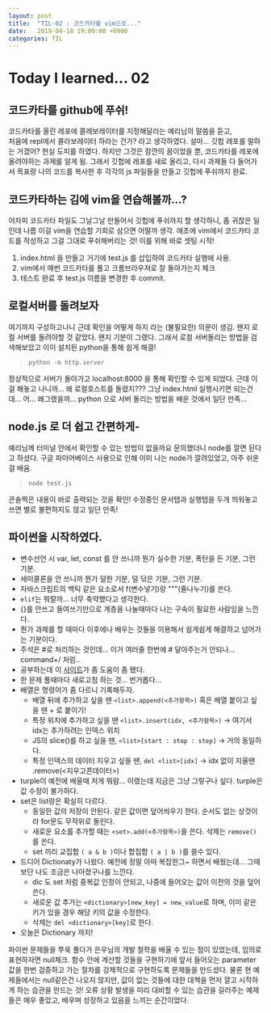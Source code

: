 ```yaml
---
layout: post
title:  "TIL-02 : 코드카타를 vim으로..."
date:   2019-04-18 19:00:00 +0900
categories: TIL
---
```



# Today I learned... 02


## 코드카타를 github에 푸쉬!

코드카타를 올린 레포에 콜레보레이터를 지정해달라는 예리님의 말씀을 듣고,  
처음에 repl에서 콜라보레이터 하라는 건가? 라고 생각하였다. 
설마... 깃헙 레포를 말하는 거겠어? 현실 도피를 하였다.
하지만 그것은 잠깐의 꿈이었을 뿐, 코드카타를 레포에 올려야하는 과제를 알게 됨.
그래서 깃헙에 레포를 새로 올리고, 다시 과제들 다 들어가서 목표랑 나의 코드를 복사한 후
각각의 js 파일들을 만들고 깃헙에 푸쉬까지 완료.

## 코드카타하는 김에 vim을 연습해볼까...?

어차피 코드카타 파일도 그날그날 만들어서 깃헙에 푸쉬까지 할 생각하니,
좀 귀찮은 일인데 나름 이걸 vim을 연습할 기회로 삼으면 어떨까 생각.
애초에 vim에서 코드카타 코드를 작성하고 그걸 그대로 푸쉬해버리는 것!
이를 위해 바로 셋팅 시작!

1. index.html 을 만들고 거기에 test.js 를 삽입하여 코드카타 실행에 사용.
2. vim에서 매번 코드카타를 풀고 크롬브라우져로 잘 돌아가는지 체크
3. 테스트 완료 후 test.js 이름을 변경한 후 commit.

## 로컬서버를 돌려보자

여기까지 구성하고나니 근데 확인을 어떻게 하지 라는 (불필요한) 의문이 생김.
왠지 로컬 서버를 돌려야할 것 같았다. 왠지 기분이 그랬다.
그래서 로컬 서버돌리는 방법을 검색해보았고 이미 설치된 python을 통해 쉽게 해결!

> `python -m http.server`

정상적으로 서버가 돌아가고 localhost:8000 을 통해 확인할 수 있게 되었다.
근데 이걸 해놓고 나니까... 왜 로컬호스트를 돌렸지???
그냥 index.html 실행시키면 되는건데... 어... 왜그랬을까...
python 으로 서버 돌리는 방법을 배운 것에서 일단 만족...

## node.js 로 더 쉽고 간편하게-

예리님께 터미널 안에서 확인할 수 있는 방법이 없을까요 문의했더니 node를 깔면 된다고 하셨다.
구글 파이어베이스 사용으로 인해 이미 나는 node가 깔려있었고, 아주 쉬운 걸 배움.

> `node test.js`

콘솔찍은 내용이 바로 출력되는 것을 확인! 수정중인 문서탭과 실행탭을 두개 띄워놓고 쓰면
별로 불편하지도 않고 일단 만족!

## 파이썬을 시작하였다.

- 변수선언 시 var, let, const 를 안 쓰니까 뭔가 실수한 기분, 폭탄을 든 기분, 그런 기분.
- 세미콜론을 안 쓰니까 뭔가 덜한 기분, 덜 닦은 기분, 그런 기분.
- 자바스크립트의 백틱 같은 요소로서 f(변수넣기)랑 """(줄나누기)를 쓴다.
- `elif`는 뭐랄까... 너무 축약했다고 생각한다.
- {}를 안쓰고 들여쓰기만으로 계층을 나눌때마다 나는 구속이 필요한 사람임을 느낀다.
- 뭔가 과제를 할 때마다 이후에나 배우는 것들을 이용해서 쉽게쉽게 해결하고 넘어가는 기분이다.
- 주석은 #로 처리하는 것인데... 이거 여러줄 한번에 # 달아주는거 안되나... command+/ 처럼..
- 공부하는데 이 [사이트](https://wikidocs.net/2)가 좀 도움이 좀 됐다.
- 한 문제 풀때마다 새로고침 하는 것... 번거롭다...
- 배열은 명령어가 좀 다르니 기록해두자.
  - 배열 뒤에 추가하고 싶을 땐 `<list>.append(<추가항목>)` 혹은 배열 붙이고 싶을 땐 + 로 붙이기!
  - 특정 위치에 추가하고 싶을 땐 `<list>.insert(idx, <추가항목>)` -> 여기서 idx는 추가하려는 인덱스 위치
  - JS의 slice()를 하고 싶을 땐, `<list>[start : stop : step]` -> 거의 동일하다.
  - 특정 인덱스의 데이터 지우고 싶을 땐, `del <list>[idx]` -> idx 없이 지울땐 <list>.remove(<지우고픈데이터>)
- turple이 예전에 배울때 저게 뭐람... 이랬는데 지금은 그냥 그렇구나 싶다. turple은 값 수정이 불가하다.
- set은 list랑은 확실히 다르다.
  - 동일한 값의 저장이 안된다. 같은 값이면 덮어씌우기 한다. 순서도 없는 상것이라 for문도 무작위로 돌린다. 
  - 새로운 요소를 추가할 때는 `<set>.add(<추가항목>)`을 쓴다. 삭제는 `remove()`를 쓴다.
  - set 끼리 교집합 `( a & b )`이나 합집합 `( a | b )`를 쓸수 있다.
- 드디어 Dictionaty가 나왔다. 예전에 정말 아따 복잡한그~ 하면서 배웠는데... 그때보단 나도 조금은 나아졌구나를 느낀다.
  - dic 도 set 처럼 중복값 인정이 안되고, 나중에 들어오는 값이 이전의 것을 덮어쓴다.
  - 새로운 값 추가는 `<dictionary>[new_key] = new_value`로 하며, 이미 같은 키가 있을 경우 해당 키의 값을 수정한다.
  - 삭제는 `del <dictionary>[key]`로 한다.
- 오늘은 Dictionary 까지!
  
파이썬 문제들을 쭈욱 풀다가 은우님의 개발 철학을 배울 수 있는 점이 있었는데, 임의로 표현하자면 null체크.
함수 안에 계산할 것들을 구현하기에 앞서 들어오는 parameter값을 한번 검증하고 가는 절차를 강제적으로 구현하도록 문제들을 만드셨다.
물론 현 예제들에서는 null같은건 나오지 않지만, 값이 없는 것들에 대한 대책을 먼저 깔고 시작하게 하는 습관을 만드는 것!
오류 상황 발생을 미리 대비할 수 있는 습관을 길러주는 예제들은 매우 좋았고, 배우며 성장하고 있음을 느끼는 순간이었다.

